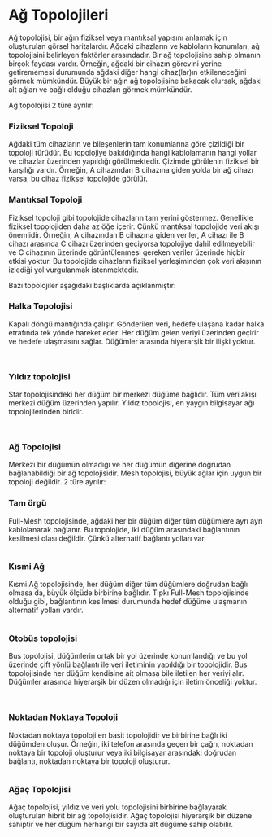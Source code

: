 # Ağ Topolojileri

Ağ topolojisi, bir ağın fiziksel veya mantıksal yapısını anlamak için oluşturulan görsel haritalardır. Ağdaki cihazların ve kabloların konumları, ağ topolojisini belirleyen faktörler arasındadır. Bir ağ topolojisine sahip olmanın birçok faydası vardır. Örneğin, ağdaki bir cihazın görevini yerine getirememesi durumunda ağdaki diğer hangi cihaz(lar)ın etkileneceğini görmek mümkündür. Büyük bir ağın ağ topolojisine bakacak olursak, ağdaki alt ağları ve bağlı olduğu cihazları görmek mümkündür.

Ağ topolojisi 2 türe ayrılır:

### **Fiziksel Topoloji**

Ağdaki tüm cihazların ve bileşenlerin tam konumlarına göre çizildiği bir topoloji türüdür. Bu topolojiye bakıldığında hangi kablolamanın hangi yollar ve cihazlar üzerinden yapıldığı görülmektedir. Çizimde görülenin fiziksel bir karşılığı vardır. Örneğin, A cihazından B cihazına giden yolda bir ağ cihazı varsa, bu cihaz fiziksel topolojide görülür.

### **Mantıksal Topoloji**

Fiziksel topoloji gibi topolojide cihazların tam yerini göstermez. Genellikle fiziksel topolojiden daha az öğe içerir. Çünkü mantıksal topolojide veri akışı önemlidir. Örneğin, A cihazından B cihazına giden veriler, A cihazı ile B cihazı arasında C cihazı üzerinden geçiyorsa topolojiye dahil edilmeyebilir ve C cihazının üzerinde görüntülenmesi gereken veriler üzerinde hiçbir etkisi yoktur. Bu topolojide cihazların fiziksel yerleşiminden çok veri akışının izlediği yol vurgulanmak istenmektedir.

Bazı topolojiler aşağıdaki başlıklarda açıklanmıştır:

### **Halka Topolojisi**

Kapalı döngü mantığında çalışır. Gönderilen veri, hedefe ulaşana kadar halka etrafında tek yönde hareket eder. Her düğüm gelen veriyi üzerinden geçirir ve hedefe ulaşmasını sağlar. Düğümler arasında hiyerarşik bir ilişki yoktur.

<figure><img src="../../.gitbook/assets/topology1.gif" alt=""><figcaption></figcaption></figure>

<figure><img src="../../.gitbook/assets/topologies-table-1.png" alt=""><figcaption></figcaption></figure>

### **Yıldız topolojisi**

Star topolojisindeki her düğüm bir merkezi düğüme bağlıdır. Tüm veri akışı merkezi düğüm üzerinden yapılır. Yıldız topolojisi, en yaygın bilgisayar ağı topolojilerinden biridir.

<figure><img src="../../.gitbook/assets/topology2.gif" alt=""><figcaption></figcaption></figure>

<figure><img src="../../.gitbook/assets/topologies-table-2.png" alt=""><figcaption></figcaption></figure>

### **Ağ Topolojisi**

Merkezi bir düğümün olmadığı ve her düğümün diğerine doğrudan bağlanabildiği bir ağ topolojisidir. Mesh topolojisi, büyük ağlar için uygun bir topoloji değildir. 2 türe ayrılır:

### **Tam örgü**

Full-Mesh topolojisinde, ağdaki her bir düğüm diğer tüm düğümlere ayrı ayrı kablolanarak bağlanır. Bu topolojide, iki düğüm arasındaki bağlantının kesilmesi olası değildir. Çünkü alternatif bağlantı yolları var.

<figure><img src="../../.gitbook/assets/topology3.gif" alt=""><figcaption></figcaption></figure>

### **Kısmi Ağ**

Kısmi Ağ topolojisinde, her düğüm diğer tüm düğümlere doğrudan bağlı olmasa da, büyük ölçüde birbirine bağlıdır. Tıpkı Full-Mesh topolojisinde olduğu gibi, bağlantının kesilmesi durumunda hedef düğüme ulaşmanın alternatif yolları vardır.

<figure><img src="../../.gitbook/assets/topology4.gif" alt=""><figcaption></figcaption></figure>

### **Otobüs topolojisi**

Bus topolojisi, düğümlerin ortak bir yol üzerinde konumlandığı ve bu yol üzerinde çift yönlü bağlantı ile veri iletiminin yapıldığı bir topolojidir. Bus topolojisinde her düğüm kendisine ait olmasa bile iletilen her veriyi alır. Düğümler arasında hiyerarşik bir düzen olmadığı için iletim önceliği yoktur.

<figure><img src="../../.gitbook/assets/topology5.gif" alt=""><figcaption></figcaption></figure>

<figure><img src="../../.gitbook/assets/topologies-table-3.png" alt=""><figcaption></figcaption></figure>

### **Noktadan Noktaya Topoloji**

Noktadan noktaya topoloji en basit topolojidir ve birbirine bağlı iki düğümden oluşur. Örneğin, iki telefon arasında geçen bir çağrı, noktadan noktaya bir topoloji oluşturur veya iki bilgisayar arasındaki doğrudan bağlantı, noktadan noktaya bir topoloji oluşturur.

<figure><img src="../../.gitbook/assets/topology6.png" alt=""><figcaption></figcaption></figure>

### **Ağaç Topolojisi**

Ağaç topolojisi, yıldız ve veri yolu topolojisini birbirine bağlayarak oluşturulan hibrit bir ağ topolojisidir. Ağaç topolojisi hiyerarşik bir düzene sahiptir ve her düğüm herhangi bir sayıda alt düğüme sahip olabilir.

<figure><img src="../../.gitbook/assets/topology7.gif" alt=""><figcaption></figcaption></figure>
